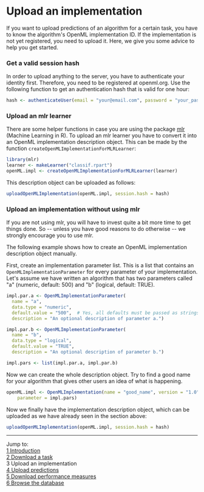 Upload an implementation
========================

If you want to upload predictions of an algorithm for a certain task, you have to know the algorithm's OpenML implementation ID. If the implementation is not yet registered, you need to upload it. Here, we give you some advice to help you get started.

### Get a valid session hash
In order to upload anything to the server, you have to authenticate your identity first. Therefore, you need to be registered at openml.org. Use the following function to get an authentication hash that is valid for one hour:


```r
hash <- authenticateUser(email = "your@email.com", password = "your_password")
```

### Upload an mlr learner
There are some helper functions in case you are using the package [mlr](https://github.com/berndbischl/mlr) (Machine Learning in R). To upload an mlr learner you have to convert it into an OpenML implementation description object. This can be made by the function `createOpenMLImplementationForMLRLearner`:


```r
library(mlr)
learner <- makeLearner("classif.rpart")
openML.impl <- createOpenMLImplementationForMLRLearner(learner)
```

This description object can be uploaded as follows:

```r
uploadOpenMLImplementation(openML.impl, session.hash = hash)
```


### Upload an implementation without using mlr
If you are not using mlr, you will have to invest quite a bit more time to get things done. So -- unless you have good reasons to do otherwise -- we strongly encourage you to use mlr. 

The following example shows how to create an OpenML implementation description object manually.

First, create an implementation parameter list. This is a list that contains an `OpenMLImplementationParameter` for every parameter of your implementation. Let's assume we have written an algorithm that has two parameters called "a" (numeric, default: 500) and "b" (logical, default: TRUE). 

```r
impl.par.a <- OpenMLImplementationParameter(
  name = "a", 
  data.type = "numeric", 
  default.value = "500",  # Yes, all defaults must be passed as strings.
  description = "An optional description of parameter a.")  

impl.par.b <- OpenMLImplementationParameter(
  name = "b", 
  data.type = "logical", 
  default.value = "TRUE",  
  description = "An optional description of parameter b.")  

impl.pars <- list(impl.par.a, impl.par.b)
```

Now we can create the whole description object. Try to find a good name for your algorithm that gives other users an idea of what is happening. 

```r
openML.impl <- OpenMLImplementation(name = "good_name", version = "1.0", description = "Please take some time and write a description of your algorithm/changes compared with the previous\n  version/etc. here.", 
    parameter = impl.pars)
```

Now we finally have the implementation description object, which can be uploaded as we have already seen in the section above:

```r
uploadOpenMLImplementation(openML.impl, session.hash = hash)
```


----------------------------------------------------------------------------------------------------------------------
Jump to:    
[1 Introduction](1-Introduction.md)    
[2 Download a task](2-Download-a-task.md)  
3 Upload an implementation  
[4 Upload predictions](4-Upload-predictions.md)  
[5 Download performance measures](5-Download-performance-measures.md)  
[6 Browse the database](6-Browse-the-database.md)

